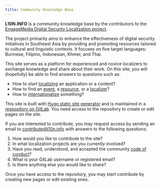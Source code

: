 ```yaml
---
title: Community Knowledge Base
---
```


**L10N.INFO** is a community knowledge base by the contributors to the [EngageMedia Digital Security Localization project](https://engagemedia.org/projects/localization/).

The project primarily aims to enhance the effectiveness of digital security initiatives in Southeast Asia by providing and promoting resources tailored to cultural and linguistic contexts. It focuses on five target languages: Burmese, Filipino, Indonesian, Khmer, and Thai.

This site serves as a platform for experienced and novice localizers to exchange knowledge and share about their work. On this site, you will (hopefully) be able to find answers to questions such as:

- How to start [localizing](/localization/) an application or a content?
- How to find an [event](/events/), a [resource](/resources/), or a [localizer](/localizers/)?
- How to [internationalize](/internationalization/) something?

This site is built with [Hugo static site generator](https://gohugo.io/) and is maintained in a [respository on GitLab](https://gitlab.com/eml10n/l10ninfo). You need access to the repository to create or edit pages on the site.

If you are interested to contribute, you may request access by sending an email to [contribute@l10n.info](mailto:contribute@l10n.info) with answers to the following questions:

1. How would you like to contribute to the site?
2. In what localization projects are you currently involved?
3. Have you read, understood, and accepted the community [code of conduct](conduct)?
4. What is your GitLab username or registered email?
5. Is there anything else you would like to share?

Once you have access to the repository, you may start contribute by creating new pages or edit existing ones.
